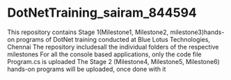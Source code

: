 # DotNetTraining_sairam_844594
This repository contains Stage 1(Milestone1, Milestone2, milestone3)hands-on programs of DotNet training conducted at Blue Lotus Technologies, Chennai
The repository includesall the individual folders of the respective milestones
For all the console based applications, only the code file Program.cs is uploaded
The Stage 2 (Milestone4, Milestone5, Milestone6) hands-on programs will be uploaded, once done with it
